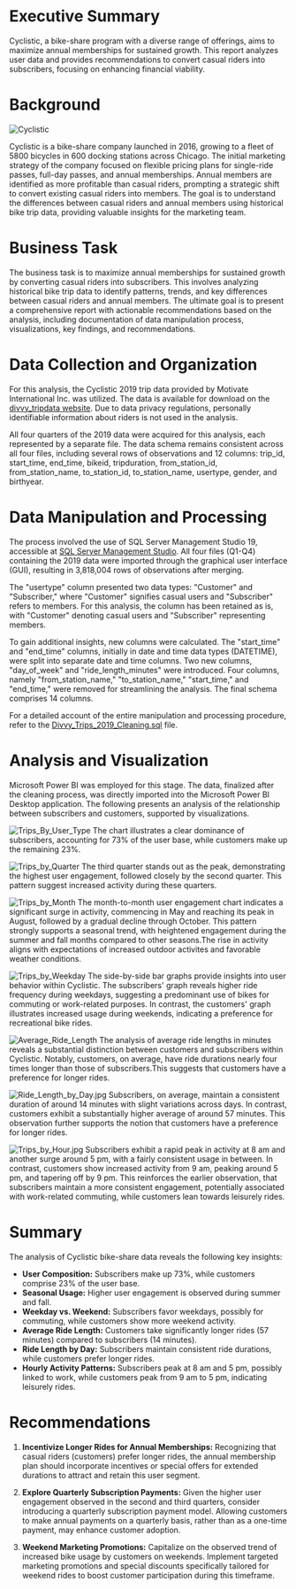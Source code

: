 # Executive Summary

Cyclistic, a bike-share program with a diverse range of offerings, aims to maximize annual memberships for sustained growth. This report analyzes user data and provides recommendations to convert casual riders into subscribers, focusing on enhancing financial viability.

# Background

![Cyclistic](img/Cyclistic.png)

Cyclistic is a bike-share company launched in 2016, growing to a fleet of 5800 bicycles in 600 docking stations across Chicago. The initial marketing strategy of the company focused on flexible pricing plans for single-ride passes, full-day passes, and annual memberships. Annual members are identified as more profitable than casual riders, prompting a strategic shift to convert existing casual riders into members. The goal is to understand the differences between casual riders and annual members using historical bike trip data, providing valuable insights for the marketing team.

# Business Task

The business task is to maximize annual memberships for sustained growth by converting casual riders into subscribers. This involves analyzing historical bike trip data to identify patterns, trends, and key differences between casual riders and annual members. The ultimate goal is to present a comprehensive report with actionable recommendations based on the analysis, including documentation of data manipulation process, visualizations, key findings, and recommendations.

# Data Collection and Organization

For this analysis, the Cyclistic 2019 trip data provided by Motivate International Inc. was utilized. The data is available for download on the [divvy_tripdata website](https://divvy-tripdata.s3.amazonaws.com/index.html). Due to data privacy regulations, personally identifiable information about riders is not used in the analysis.

All four quarters of the 2019 data were acquired for this analysis, each represented by a separate file. The data schema remains consistent across all four files, including several rows of observations and 12 columns: trip_id, start_time, end_time, bikeid, tripduration, from_station_id, from_station_name, to_station_id, to_station_name, usertype, gender, and birthyear.

# Data Manipulation and Processing

The process involved the use of SQL Server Management Studio 19, accessible at [SQL Server Management Studio](https://learn.microsoft.com/en-us/sql/ssms/download-sql-server-management-studio-ssms?view=sql-server-ver16). All four files (Q1-Q4) containing the 2019 data were imported through the graphical user interface (GUI), resulting in 3,818,004 rows of observations after merging.

The "usertype" column presented two data types: "Customer" and "Subscriber," where "Customer" signifies casual users and "Subscriber" refers to members. For this analysis, the column has been retained as is, with "Customer" denoting casual users and "Subscriber" representing members.

To gain additional insights, new columns were calculated. The "start_time" and "end_time" columns, initially in date and time data types (DATETIME), were split into separate date and time columns. Two new columns, "day_of_week" and "ride_length_minutes" were introduced. Four columns, namely "from_station_name," "to_station_name," "start_time," and "end_time," were removed for streamlining the analysis. The final schema comprises 14 columns.

For a detailed account of the entire manipulation and processing procedure, refer to the [Divvy_Trips_2019_Cleaning.sql](C:\Users\mukad\OneDrive\Desktop\Divvy_Trips_2019\Divvy_Trips_2019_Cleaning.sql) file.

# Analysis and Visualization

Microsoft Power BI was employed for this stage. The data, finalized after the cleaning process, was directly imported into the Microsoft Power BI Desktop application. The following presents an analysis of the relationship between subscribers and customers, supported by visualizations.

![Trips_By_User_Type](img/Trips_By_User_Type.jpg)
The chart illustrates a clear dominance of subscribers, accounting for 73% of the user base, while customers make up the remaining 23%.



![Trips_by_Quarter](img/Trips_by_Quarter.jpg)
The third quarter stands out as the peak, demonstrating the highest user engagement, followed closely by the second quarter. This pattern suggest increased activity during these quarters.



![Trips_by_Month](img/Trips_by_Month.jpg)
The month-to-month user engagement chart indicates a significant surge in activity, commencing in May and reaching its peak in August, followed by a gradual decline through October. This pattern strongly supports a seasonal trend, with heightened engagement during the summer and fall months compared to other seasons.The rise in activity aligns with expectations of increased outdoor activites and favorable weather conditions.



![Trips_by_Weekday](img/Trips_by_Weekday.jpg)
The side-by-side bar graphs provide insights into user behavior within Cyclistic. The subscribers' graph reveals higher ride frequency during weekdays, suggesting a predominant use of bikes for commuting or work-related purposes. In contrast, the customers' graph illustrates increased usage during weekends, indicating a preference for recreational bike rides. 



![Average_Ride_Length](img/Average_Ride_Length.jpg)
The analysis of average ride lengths in minutes reveals a substantial distinction between customers and subscribers within Cyclistic. Notably, customers, on average, have ride durations nearly four times longer than those of subscribers.This suggests that customers have a preference for longer rides.



![Ride_Length_by_Day.jpg](img/Ride_Length_by_Day.jpg)
Subscribers, on average, maintain a consistent duration of around 14 minutes with slight variations across days. In contrast, customers exhibit a substantially higher average of around 57 minutes. This observation further supports the notion that customers have a preference for longer rides.



![Trips_by_Hour.jpg](img/Trips_by_Hour.jpg)
Subscribers exhibit a rapid peak in activity at 8 am and another surge around 5 pm, with a fairly consistent usage in between. In contrast, customers show increased activity from 9 am, peaking around 5 pm, and tapering off by 9 pm. This reinforces the earlier observation, that subscribers maintain a more consistent engagement, potentially associated with work-related commuting, while customers lean towards leisurely rides.


# Summary

The analysis of Cyclistic bike-share data reveals the following key insights:

- **User Composition:** Subscribers make up 73%, while customers comprise 23% of the user base.
- **Seasonal Usage:** Higher user engagement is observed during summer and fall.
- **Weekday vs. Weekend:** Subscribers favor weekdays, possibly for commuting, while customers show more weekend activity.
- **Average Ride Length:** Customers take significantly longer rides (57 minutes) compared to subscribers (14 minutes).
- **Ride Length by Day:** Subscribers maintain consistent ride durations, while customers prefer longer rides.
- **Hourly Activity Patterns:** Subscribers peak at 8 am and 5 pm, possibly linked to work, while customers peak from 9 am to 5 pm, indicating leisurely rides.

# Recommendations

1. **Incentivize Longer Rides for Annual Memberships:**
   Recognizing that casual riders (customers) prefer longer rides, the annual membership plan should incorporate incentives or special offers for extended durations to attract and retain this user segment.

2. **Explore Quarterly Subscription Payments:**
   Given the higher user engagement observed in the second and third quarters, consider introducing a quarterly subscription payment model. Allowing customers to make annual payments on a quarterly basis, rather than as a one-time payment, may enhance customer adoption.

3. **Weekend Marketing Promotions:**
   Capitalize on the observed trend of increased bike usage by customers on weekends. Implement targeted marketing promotions and special discounts specifically tailored for weekend rides to boost customer participation during this timeframe.
